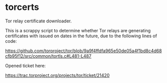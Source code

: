# torcerts

Tor relay certificate downloader.

This is a scrappy script to determine whether Tor relays are generating
certificates with issued on dates in the future, due to the following lines of
code:

https://github.com/torproject/tor/blob/9a9f4ffdfa965e50de05a4f1bd8c4d68cfb95f12/src/common/tortls.c#L481-L487

Opened ticket here:

https://trac.torproject.org/projects/tor/ticket/21420
